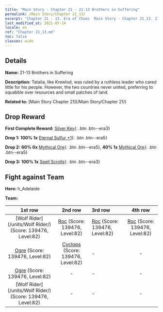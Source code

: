 ```yaml
---
title: "Main Story - Chapter 21 - 21-13 Brothers in Suffering"
permalink: /Main Story/Chapter 21_13/
excerpt: "Chapter 21 - 13. Era of Chaos  Main Story - Chapter 21_13. 21-13 Brothers in Suffering"
last_modified_at: 2021-07-14
locale: en
ref: "Chapter 21_13.md"
toc: false
classes: wide
---
```


## Details

 **Name:** 21-13 Brothers in Suffering

 **Description:** Tatalia, like Krewlod, was ruled by a ruthless leader who cared little for his people. However, the two countries never united, preferring to squabble over resources and small patches of land.

 **Related to:** [Main Story Chapter 21](/Main Story/Chapter 21/)

## Drop Reward

 **First Complete Reward:** [Silver Key](/Items/con_693/){: .btn .btn--era3}

 **Drop 1:** **100% 1x** [Eternal Sulfur +1](/Items/mat_71/){: .btn .btn--era5}

 **Drop 2:** **60% 0x** [Mythical Ore](/Items/mat_61/){: .btn .btn--era5}, **40% 1x** [Mythical Ore](/Items/mat_61/){: .btn .btn--era5}

 **Drop 3:** **100% 1x** [Spell Scrolls](/Items/con_694/){: .btn .btn--era3}


## Fight against Team
 **Hero:** h_Adelaide

 **Team:**


  | 1st row | 2nd row | 3rd row | 4th row |
  |:----:|:----:|:----|:----:|
  | [Wolf Rider](/units/Wolf Rider/) (Score: 139476, Level:82)  | [Roc](/units/Roc/) (Score: 139476, Level:82)  | [Roc](/units/Roc/) (Score: 139476, Level:82)  | [Roc](/units/Roc/) (Score: 139476, Level:82)  |
  | [Ogre](/units/Ogre/) (Score: 139476, Level:82)  | [Cyclops](/units/Cyclops/) (Score: 139476, Level:82)  | - | - |
  | [Ogre](/units/Ogre/) (Score: 139476, Level:82)  | - | - | - |
  | [Wolf Rider](/units/Wolf Rider/) (Score: 139476, Level:82)  | - | - | - |


